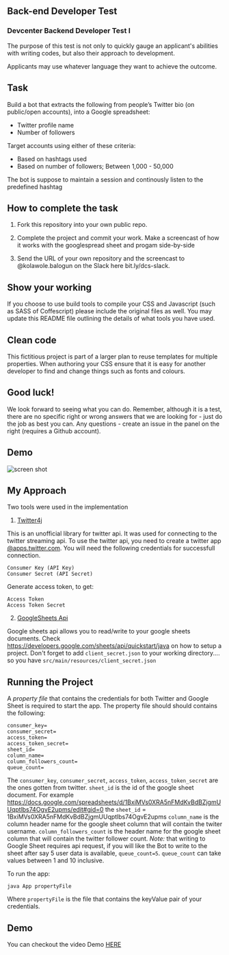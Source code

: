 ## Back-end Developer Test

### Devcenter Backend Developer Test I

The purpose of this test is not only to quickly gauge an applicant's abilities with writing codes, but also their approach to development.

Applicants may use whatever language they want to achieve the outcome.

## Task

Build a bot that extracts the following from people’s Twitter bio (on public/open accounts), into a Google spreadsheet:

* Twitter profile name 
* Number of followers

Target accounts using either of these criteria:
* Based on hashtags used
* Based on number of followers; Between 1,000 - 50,000

The bot is suppose to maintain a session and continously listen to the predefined hashtag

## How to complete the task

1. Fork this repository into your own public repo.

2. Complete the project and commit your work. Make a screencast of how it works with the googlespread sheet and progam side-by-side

3. Send the URL of your own repository and the screencast to @kolawole.balogun on the Slack here bit.ly/dcs-slack.

## Show your working

If you choose to use build tools to compile your CSS and Javascript (such as SASS of Coffescript) please include the original files as well. You may update this README file outlining the details of what tools you have used.

## Clean code

This fictitious project is part of a larger plan to reuse templates for multiple properties. When authoring your CSS ensure that it is easy for another developer to find and change things such as fonts and colours.


## Good luck!

We look forward to seeing what you can do. Remember, although it is a test, there are no specific right or wrong answers that we are looking for - just do the job as best you can. Any questions - create an issue in the panel on the right (requires a Github account).


## Demo
![screen shot](https://user-images.githubusercontent.com/8668661/33088863-330b4250-ceef-11e7-9e9c-b4fd9ca299d8.gif)








## My Approach
Two tools were used in the implementation
1. [Twitter4j](http://twitter4j.org/en/)

  This is an unofficial library for twitter api. It was used for connecting to the twitter streaming api.
  To use the twitter api, you need to create a twitter app [@apps.twitter.com](https://apps.twitter.com). You will need the following     credentials for successfull connection.
  ```
  Consumer Key (API Key)
  Consumer Secret (API Secret)
  ```
  Generate access token, to get:
  ```
  Access Token
  Access Token Secret
  ```
 
 2. [GoogleSheets Api](https://developers.google.com/sheets/api/)
 
 Google sheets api allows you to read/write to your google sheets documents. Check https://developers.google.com/sheets/api/quickstart/java on how to setup a project.
 Don't forget to add `client_secret.json` to your working directory.... so you have `src/main/resources/client_secret.json`
 
## Running the Project

 A *property file* that contains the credentials for both Twitter and Google Sheet is required to start the app.
 The property file should should contains the following:
 
   ```
  consumer_key=
  consumer_secret=
  access_token=
  access_token_secret=
  sheet_id=
  column_name=
  column_followers_count=
  queue_count=
  ```

The `consumer_key`, `consumer_secret`, `access_token`, `access_token_secret`  are the ones gotten from twitter.
`sheet_id` is the id of the google sheet document. For example https://docs.google.com/spreadsheets/d/1BxiMVs0XRA5nFMdKvBdBZjgmUUqptlbs74OgvE2upms/edit#gid=0
the `sheet_id` = 1BxiMVs0XRA5nFMdKvBdBZjgmUUqptlbs74OgvE2upms
`column_name` is the column header name for the google sheet column that will contain the twiter username.
`column_followers_count` is the header name for the google sheet column that will contain the twitter follower count.
*Note:* that writing to Google Sheet requires api request, if you will like the Bot to write to the sheet after say 5 user data is available, `queue_count=5`. `queue_count` can take values between 1 and 10 inclusive.

To run the app:

    java App propertyFile


Where `propertyFile` is the file that contains the keyValue pair of your credentials.

## Demo
You can checkout the video Demo [HERE](https://www.dropbox.com/s/8ksb5kayr8r8f7r/twitterbot.mp4?dl=0)

